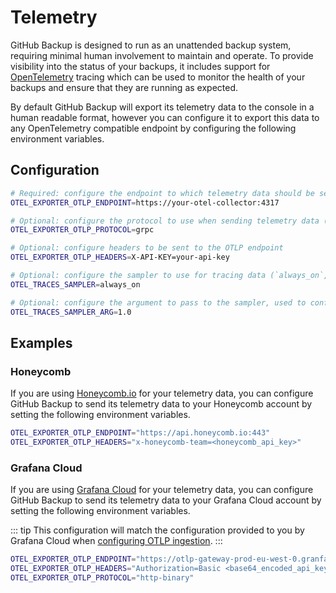 # Telemetry
GitHub Backup is designed to run as an unattended backup system, requiring minimal
human involvement to maintain and operate. To provide visibility into the status of
your backups, it includes support for [OpenTelemetry](https://opentelemetry.io)
tracing which can be used to monitor the health of your backups and ensure that
they are running as expected.

By default GitHub Backup will export its telemetry data to the console in a human
readable format, however you can configure it to export this data to any OpenTelemetry
compatible endpoint by configuring the following environment variables.

## Configuration

```bash
# Required: configure the endpoint to which telemetry data should be sent
OTEL_EXPORTER_OTLP_ENDPOINT=https://your-otel-collector:4317

# Optional: configure the protocol to use when sending telemetry data (`grpc`, `http-json`, `http-binary`)
OTEL_EXPORTER_OTLP_PROTOCOL=grpc

# Optional: configure headers to be sent to the OTLP endpoint
OTEL_EXPORTER_OTLP_HEADERS=X-API-KEY=your-api-key

# Optional: configure the sampler to use for tracing data (`always_on`, `always_off`, `traceidratio`)
OTEL_TRACES_SAMPLER=always_on

# Optional: configure the argument to pass to the sampler, used to configure the sampling ratio (a number between 0 and 1)
OTEL_TRACES_SAMPLER_ARG=1.0
```

## Examples

### Honeycomb
If you are using [Honeycomb.io](https://honeycomb.io) for your telemetry data, you can
configure GitHub Backup to send its telemetry data to your Honeycomb account by setting
the following environment variables.

```bash
OTEL_EXPORTER_OTLP_ENDPOINT="https://api.honeycomb.io:443"
OTEL_EXPORTER_OTLP_HEADERS="x-honeycomb-team=<honeycomb_api_key>"
```

### Grafana Cloud
If you are using [Grafana Cloud](https://grafana.com/cloud) for your telemetry data, you can
configure GitHub Backup to send its telemetry data to your Grafana Cloud account by setting
the following environment variables.

::: tip
This configuration will match the configuration provided to you by Grafana Cloud when
[configuring OTLP ingestion](https://grafana.com/docs/grafana-cloud/send-data/otlp/send-data-otlp/).
:::

```bash
OTEL_EXPORTER_OTLP_ENDPOINT="https://otlp-gateway-prod-eu-west-0.granfa.net/otlp"
OTEL_EXPORTER_OTLP_HEADERS="Authorization=Basic <base64_encoded_api_key>"
OTEL_EXPORTER_OTLP_PROTOCOL="http-binary"
```
